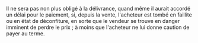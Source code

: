   
 Il ne sera pas non plus obligé à la délivrance, quand même il aurait accordé un délai pour le paiement, si, depuis la vente, l'acheteur est tombé en faillite ou en état de déconfiture, en sorte que le vendeur se trouve en danger imminent de perdre le prix ; à moins que l'acheteur ne lui donne caution de payer au terme.  

  
